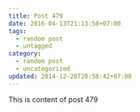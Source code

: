 ```yaml
---
title: Post 479
date: 2016-04-13T21:13:58+07:00
tags:
  - random post
  - untagged
category:
  - random post
  - uncategorized
updated: 2014-12-26T20:58:42+07:00
---
```

This is content of post 479